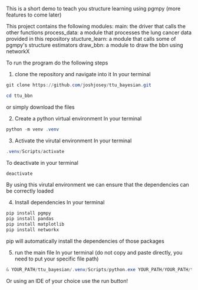 This is a short demo to teach you structure learning using pgmpy (more features to come later)

This project contains the following modules:
    main: the driver that calls the other functions
    process_data: a module that processes the lung cancer data provided in this repository
    stucture_learn: a module that calls some of pgmpy's structure estimators
    draw_bbn: a module to draw the bbn using networkX

To run the program do the following steps



1) clone the repository and navigate into it
In your terminal
```Powershell
git clone https://github.com/joshjosey/ttu_bayesian.git

cd ttu_bbn
```
or simply download the files



2) Create a python virtual environment
In your terminal
```Powershell
python -m venv .venv
```



3) Activate the virutal environment
In your terminal
```Powershell
.venv/Scripts/activate
```
To deactivate in your terminal
```Powershell
deactivate
```
By using this virutal environment we can ensure that the dependencies can be correctly loaded



4) Install dependencies
In your terminal
```Powershell
pip install pgmpy
pip install pandas
pip install matplotlib
pip install networkx
```
pip will automatically install the dependencies of those packages



5) run the main file
In your terminal (do not copy and paste directly, you need to put your specific file path)
```Powershell
& YOUR_PATH/ttu_bayesian/.venv/Scripts/python.exe YOUR_PATH/YOUR_PATH/ttu_bbn/main.py
```
Or using an IDE of your choice use the run button!
